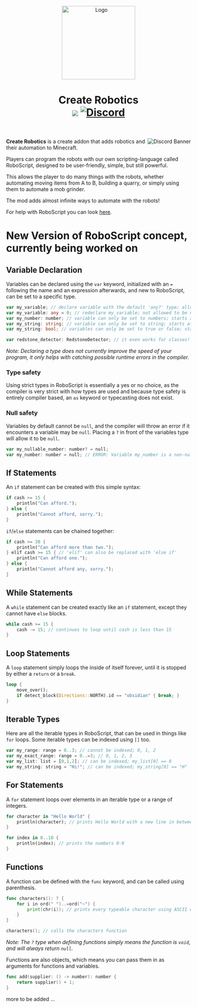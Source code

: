 <p align="center"><img src="https://raw.githubusercontent.com/Worker20/CreateRobotics-1.18/master/icon.png" alt="Logo" width="200"></p>
<h1 align="center">Create Robotics<br>
	<a href="https://files.minecraftforge.net/"><img src="https://img.shields.io/badge/Loader-Forge-orange?style=flat&logo=curseforge"></a>
	<a href="https://discord.gg/PbBt4PQhpe"><img src="https://img.shields.io/discord/865321790347018241?color=5865f2&label=Discord&style=flat" alt="Discord"></a>
	<br><br>
</h1>

<a href="https://discord.com/invite/create-robotics"><img src="https://discordapp.com/api/guilds/865321790347018241/widget.png?style=banner3" alt="Discord Banner" align="right"/></a>

**Create Robotics** is a create addon that adds robotics and their automation to Minecraft. 

Players can program the robots with our own scripting-language called RoboScript, designed to be user-friendly, simple, but still powerful.

This allows the player to do many things with the robots, whether automating moving items from A to B, building a quarry, or simply using them to automate a mob grinder. 

The mod adds almost infinite ways to automate with the robots!


For help with RoboScript you can look <a href="https://github.com/Worker20/CreateRobotics/wiki/Programming-Mechanic">here</a>.


# New Version of RoboScript concept, currently being worked on
## Variable Declaration
Variables can be declared using the `var` keyword, initialized with an `=` following the name and an expression afterwards, and new to RoboScript, can be set to a specific type.
```go
var my_variable; // declare variable with the default 'any?' type; allowed to be null
var my_variable: any = 0; // redeclare my_variable; not allowed to be null and must be defined
var my_number: number; // variable can only be set to numbers; starts at 0
var my_string: string; // variable can only be set to string; starts at ""
var my_string: bool; // variables can only be set to true or false; starts at false

var redstone_detector: RedstoneDetector; // it even works for classes! (classes must be defined beforehand)
```
*Note: Declaring a type does not currently improve the speed of your program, it only helps with catching possible runtime errors in the compiler.*
### Type safety
Using strict types in RoboScript is essentially a yes or no choice, as the compiler is very strict with how types are used and because type safety is entirely compiler based, an `as` keyword or typecasting does not exist.
### Null safety
Variables by default cannot be `null`, and the compiler will throw an error if it encounters a variable may be `null`. Placing a `?` in front of the variables type will allow it to be `null`.
```go
var my_nullable_number: number? = null;
var my_number: number = null; // ERROR: Variable my_number is a non-null 'number' type.
```
## If Statements
An `if` statement can be created with this simple syntax:
```rust
if cash >= 15 {
	println("Can afford.");
} else {
	println("Cannot afford, sorry.");
}
```
`if`/`else` statements can be chained together:
```rust
if cash >= 30 {
	println("Can afford more than two.");
} elif cash >= 15 { // 'elif' can also be replaced with 'else if'
	println("Can afford one.");
} else {
	println("Cannot afford any, sorry.");
}
```
## While Statements
A `while` statement can be created exactly like an `if` statement, except they cannot have `else` blocks.
```rust
while cash >= 15 {
	cash -= 15; // continues to loop until cash is less than 15
}
```
## Loop Statements
A `loop` statement simply loops the inside of itself forever, until it is stopped by either a `return` or a `break`.
```rust
loop {
	move_over();
	if detect_block(Directions::NORTH).id == "obsidian" { break; }
}
```
## Iterable Types
Here are all the iterable types in RoboScript, that can be used in things like `for` loops.
Some iterable types can be indexed using `[]` too.
```js
var my_range: range = 0..3; // cannot be indexed; 0, 1, 2
var my_exact_range: range = 0..=3; // 0, 1, 2, 3
var my_list: list = [0,1,2]; // can be indexed; my_list[0] == 0
var my_string: string = "Hi!"; // can be indexed; my_string[0] == "H"
```
## For Statements
A `for` statement loops over elements in an iterable type or a range of integers.
```rust
for character in "Hello World" {
	println(character); // prints Hello World with a new line in between each character
}

for index in 0..10 {
	println(index); // prints the numbers 0-9
}
```
## Functions
A function can be defined with the `func` keyword, and can be called using parenthesis.
```go
func characters(): ? {
	for i in ord(" ")..=ord("~") {
		print(chr(i)); // prints every typeable character using ASCII without line breaks
	}
}

characters(); // calls the characters function
```
*Note: The `?` type when defining functions simply means the function is `void`, and will always return `null`.*

Functions are also objects, which means you can pass them in as arguments for functions and variables.
```go
func add(supplier: () -> number): number {
	return supplier() + 1;
}
```

more to be added ...
